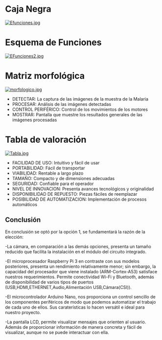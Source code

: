 # Caja Negra
[![Efunciones.jpg](https://i.postimg.cc/6qnHZk7r/Efunciones.jpg)](https://postimg.cc/T52qMHJ1)
# Esquema de Funciones
[![EFunciones2.jpg](https://i.postimg.cc/ncH4yBWk/EFunciones2.jpg)](https://postimg.cc/py658hRh)
# Matriz morfológica
[![morfologico.jpg](https://i.postimg.cc/130Z8xBP/morfologico.jpg)](https://postimg.cc/18zddjbY)
- DETECTAR: La captura de las imágenes de la muestra de la Malaria
- PROCESAR: Análisis de las imágenes detectadas
- CONTROL PERIFÉRICO: Control de los movimientos de los motores
- MOSTRAR: Pantalla que muestre los resultados generales de las imágenes procesadas
# Tabla de valoración
[![Tabla.jpg](https://i.postimg.cc/cC6nJBNy/Tabla.jpg)](https://postimg.cc/wR8vfJv0)
- FACILIDAD DE USO: Intuitivo y fácil de usar
- PORTABILIDAD: Fácil de transportar
- VIABILIDAD: Rentable a largo plazo
- TAMAÑO: Compacto y de dimensiones adecuadas
- SEGURIDAD: Confiable para el operador
- NIVEL DE INNOVACION: Presenta avances tecnológicos y originalidad
- DISPONIBILIDAD DE REPUESTO: Piezas fáciles de reemplazar
- POSIBILIDAD DE AUTOMATIZACION: Implementación de procesos automáticos
## Conclusión
En conclusión se optó por la opción 1, se fundamentará la razón de la elección:

-La cámara, en comparación a las demás opciones, presenta un tamaño reducido que facilita la instalación en el módulo del circuito integrado.

-El microprocesador Raspberry Pi 3 en contraste con sus modelos posteriores, presenta un rendimiento relativamente menor; sin embargo, la capacidad del procesador que viene instalado (ARM-Cortex-A53) satisface nuestros requerimientos. Permite conectividad Wi-Fi y Bluetooth, además de disponibilidad de varios tipos de puertos (USB,HDMI,ETHERNET,Audio,Alimentación USB,Cámara(CSI)).

-El microcontrolador Arduino Nano, nos proporciona un control sencillo de los componentes periféricos de modo que podemos automatizar el trabajo de cada uno de ellos. Sus caraterísticas lo hacen versátil e ideal para nuestro proyecto.

-La pantalla LCD, permite visualizar mensajes que orienten al usuario. Además de proporcionar información de manera concreta y fácil de visualizar, aunque no se puede interactuar con ella.
